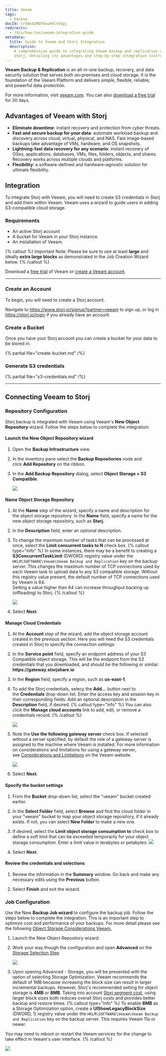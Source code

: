 ```yaml
---
title: Veeam
tags:
  - backup
docId: Cr9Ak4IM8F9uuHVlVtbpj
redirects:
  - /dcs/how-tos/veeam-integration-guide
metadata:
  title: Guide to Veeam and Storj Integration
  description:
    A comprehensive guide to integrating Veeam backup and replication with
    Storj, detailing its advantages and step-by-step integration instructions.
---
```


**Veeam Backup & Replication** is an all-in-one backup, recovery, and data security solution that serves both on-premises and cloud storage. It is the foundation of the Veeam Platform and delivers simple, flexible, reliable, and powerful data protection.

For more information, visit [veeam.com](). You can also [download a free trial](https://www.veeam.com/vm-backup-recovery-replication-software.html) for 30 days.

## Advantages of Veeam with Storj

- **Eliminate downtime**: instant recovery and protection from cyber threats.
- **Fast and secure backup for your data**: automate workload backup and discovery across cloud, virtual, physical, and NAS. Fast image-based backups take advantage of VMs, hardware, and OS snapshots.
- **Lightning-fast data recovery for any scenario**: instant recovery of OSes, applications, databases, VMs, files, folders, objects, and shares. Recovery works across multiple clouds and platforms.
- **Flexibility**: a software-defined and hardware–agnostic solution for ultimate flexibility.

## Integration

To integrate Storj with Veeam, you will need to create S3 credentials in Storj and add them within Veeam. Veeam uses a wizard to guide users in adding S3-compatible cloud storage.

### Requirements

- An active Storj account
- A bucket for Veeam in your Storj instance.
- An installation of Veeam.

{% callout %} Important Note: Please be sure to use at least **large** and ideally **extra large blocks** as demonstrated in the Job Creation Wizard below. {% /callout %}

Download a [free trial](https://www.veeam.com/vm-backup-recovery-replication-software.html) of Veeam or [create a Veeam account](https://www.veeam.com/signin.html?client_id=my-veeam-com).

---

### Create an Account

To begin, you will need to create a Storj account.

Navigate to <https://www.storj.io/signup?partner=veeam> to sign up, or log in <https://storj.io/login> if you already have an account.

### Create a Bucket

Once you have your Storj account you can create a bucket for your data to be stored in.

{% partial file="create-bucket.md" /%}

### Generate S3 credentials

{% partial file="s3-credentials.md" /%}

---

## Connecting Veeam to Storj

### Repository Configuration

Storj backup is integrated with Veeam using Veeam's **New Object Repository** wizard. Follow the steps below to complete the integration:

#### Launch the **New Object Repository** wizard

1. Open the **Backup Infrastructure** view.

1. In the inventory pane select the **Backup Repositories** node and click **Add Repository** on the ribbon.

1. In the **Add Backup Repository** dialog, select **Object Storage > S3 Compatible**.

   ![](https://link.storjshare.io/raw/jua7rls6hkx5556qfcmhrqed2tfa/docs/images/MMbsPEmATTdZ81_JyAe92_news3storagesplash.png)

#### Name Object Storage Repository

1.  At the **Name** step of the wizard, specify a name and description for the object storage repository. In the **Name** field, specify a name for the new object storage repository, such as **Storj.**

1.  In the **Description** field, enter an optional description.

1.  To change the maximum number of tasks that can be processed at once, select the **Limit concurrent tasks to N** check box.
{% callout type="info"  %}
In some instances, there may be a benefit to creating a **S3ConcurrentTaskLimit** (DWORD) registry value under the `HKLM\SOFTWARE\Veeam\Veeam Backup and Replication` key on the backup server.
This changes the maximum number of TCP connections used by each Veeam task to upload data to any S3 compatible storage.
Without this registry value present, the default number of TCP connections used by Veeam is 64.  
Setting a value higher than 64 can increase throughput backing up (offloading) to Storj.
{% /callout %}

    ![](https://link.storjshare.io/raw/jua7rls6hkx5556qfcmhrqed2tfa/docs/images/XLfq1ljqWaRGqlyKujk7K_s3repository.png)

1.  Select **Next**.

#### Manage Cloud Credentials

1. At the **Account** step of the wizard, add the object storage account created in the previous section. Here you will need the S3 credentials created in Storj to specify the connection settings:

1. In the **Service point** field, specify an endpoint address of your S3 Compatible object storage. This will be the endpoint from the S3 credentials that you downloaded, and should be the following or similar: **https\://gateway.storjshare.io**

1. In the **Region** field, specify a region, such as **us-east-1**.

1. To add the Storj credentials, selecy the **Add...** button next to the **Credentials** drop-down list. Enter the access key and session key in their corresponding fields. Add an optional description in the **Description** field, if desired.
   {% callout type="info" %}
   You can also click the **Manage cloud accounts** link to add, edit, or remove a credentials record.
   {% /callout %}

   ![](https://link.storjshare.io/raw/jua7rls6hkx5556qfcmhrqed2tfa/docs/images/PSB-9XpGQgOYkyM-rMD4l_awsaccount.png)

1. Note the **Use the following gateway server** check box. If selected without a server specified, by default the role of a gateway server is assigned to the machine where Veeam is installed.
   For more information on considerations and limitations for using a gateway server, see [Considerations and Limitations](https://helpcenter.veeam.com/docs/backup/vsphere/object_storage_repository_cal.html) on the Veeam website.

   ![](https://link.storjshare.io/raw/jua7rls6hkx5556qfcmhrqed2tfa/docs/images/Nm_ozkSpgKbrppfRK5G_v_archiverepositorys3c.png)

1. Select **Next**.

#### Specify the bucket settings

1.  From the **Bucket** drop-down list, select the "veeam" bucket created earlier.

1.  In the **Select Folder** field, select **Browse** and find the cloud folder in your "veeam" bucket to map your object storage repository, if it already exists. If not, you can select **New Folder** to make a new one.

1.  If desired, select the **Limit object storage consumption to** check box to define a soft limit that can be exceeded temporarily for your object storage consumption. Enter a limit value in terabytes or petabytes.
    ![](https://link.storjshare.io/raw/jua7rls6hkx5556qfcmhrqed2tfa/docs/images/YOE-le-vX4D0wfn7tnrey_archiverepositorys3cbucket.png)

1.  Select **Next**.

#### Review the credentials and selections

1.  Review the information in the **Summary** window. Go back and make any necessary edits using the **Previous** button.

1.  Select **Finish** and exit the wizard.

### Job Configuration

Use the New **Backup Job wizard** to configure the backup job. Follow the steps below to complete the integration. This is an important step to optimize cost and performance of your backups. For more detail please see the following [Object Storage Considerations Veeam.](https://community.veeam.com/blogs-and-podcasts-57/sobr-veeam-capacity-tier-calculations-and-considerations-in-v11-2548)

1. Launch the New Object Repository wizard:

2. Work your way though the configuration and open **Advanced** on the [Storage Selection Step](https://helpcenter.veeam.com/docs/backup/vsphere/backup_job_storage_vm.html)

   ![](https://link.storjshare.io/raw/jua7rls6hkx5556qfcmhrqed2tfa/docs/images/veeam1.png)

3. Upon opening Advanced - Storage, you will be presented with the option of selecting Storage Optimization.
Veeam recommends the default of 1MB because increasing the block size can result in larger incremental backups. 
However, Storj's recommended setting for object storage is **4MB** or **8MB**. 
Taking into account [Storj segment cost](docId:59T_2l7c1rvZVhI8p91VX#per-segment-fee), using larger block sizes both reduces overall Storj costs and provides better backup and restore times.
{% callout type="info"  %}
To enable **8MB** as a Storage Optimization option, create a **UIShowLegacyBlockSize** (DWORD, 1) registry value under the `HKLM\SOFTWARE\Veeam\Veeam Backup and Replication` key on the backup server. This requires Veeam 11a or newer.

You may need to reboot or restart the Veeam services for the change to take effect in Veeam's user interface.
{% /callout %}

   ![](https://link.storjshare.io/raw/jua7rls6hkx5556qfcmhrqed2tfa/docs/images/veeam_advanced_settings.png) 

